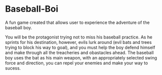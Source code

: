 # Baseball-Boi

A fun game created that allows user to experience the adventure of the baseball boy.

You will be the protagonist trying not to miss his baseball practice. As he sprints for his destination, however, evils lurk around (evil bats and trees trying to block his way to goal), and you must help the boy defend himself and make through all the treacheries and obastacles ahead. The baseball boy uses the bat as his main weapon, with an appropriately selected swing force and direction, you can repel your enemies and make your way to sucess.

